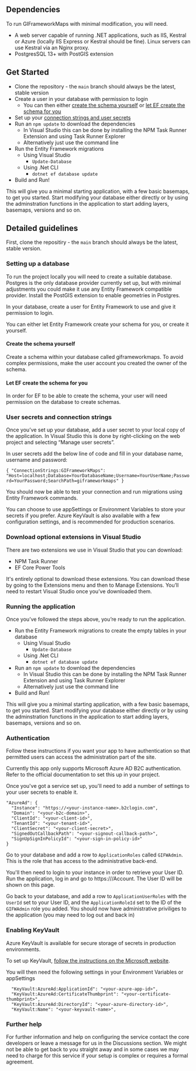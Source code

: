 ## Dependencies
To run GIFrameworkMaps with minimal modification, you will need.
- A web server capable of running .NET applications, such as IIS, Kestral or Azure (locally IIS Express or Kestral should be fine). Linux servers can use Kestral via an Nginx proxy.
- PostgresSQL 13+ with PostGIS extension

## Get Started
- Clone the repository - the `main` branch should always be the latest, stable version
- Create a user in your database with permission to login
    - You can then either [create the schema yourself](#create-the-schema-yourself) or [let EF create the schema for you](#let-ef-create-the-schema-for-you)
- Set up your [connection strings and user secrets](#user-secrets-and-connection-strings)
- Run an `npm update` to download the dependencies
    - In Visual Studio this can be done by installing the NPM Task Runner Extension and using Task Runner Explorer
    - Alternatively just use the command line
- Run the Entity Framework migrations
    - Using Visual Studio
        - `Update-Database`
    - Using .Net CLI
        - `dotnet ef database update`
- Build and Run!

This will give you a minimal starting application, with a few basic basemaps, to get you started. Start modifying your database
either directly or by using the adminstration functions in the application to start adding layers, basemaps, versions and so on.

## Detailed guidelines
First, clone the repositiry - the `main` branch should always be the latest, stable version.

### Setting up a database
To run the project locally you will need to create a suitable database. Postgres is the only database provider currently set up, but with minimal adjustments you could make it use any Entity Framework compatible provider. Install the PostGIS extension to enable geometries in Postgres. 

In your database, create a user for Entity Framework to use and give it permission to login.

You can either let Entity Framework create your schema for you, or create it yourself. 
#### Create the schema yourself
Create a schema within your database called giframeworkmaps. To avoid complex permissions, make the user account you created the owner of the schema.

#### Let EF create the schema for you
In order for EF to be able to create the schema, your user will need permission on the database to create schemas.

### User secrets and connection strings
Once you’ve set up your database, add a user secret to your local copy of the application. In Visual Studio this is done by right-clicking on the web project and selecting “Manage user secrets”.

In user secrets add the below line of code and fill in your database name, username and password:

`{
"ConnectionStrings:GIFrameworkMaps": "Host=localhost;Database=YourDatabaseName;Username=YourUserName;Password=YourPassword;SearchPath=giframeworkmaps"
}`

You should now be able to test your connection and run migrations using Entity Framework commands.

You can choose to use appSettings or Environment Variables to store your secrets if you prefer. Azure KeyVault is also available with a few configuration settings, and is recommended for production scenarios.

### Download optional extensions in Visual Studio
There are two extensions we use in Visual Studio that you can download: 
- NPM Task Runner
- EF Core Power Tools 

It's entirely optional to download these extensions. You can download these by going to the Extensions menu and then to Manage Extensions. You’ll need to restart Visual Studio once you’ve downloaded them.

### Running the application
Once you’ve followed the steps above, you’re ready to run the application. 

- Run the Entity Framework migrations to create the empty tables in your database
    - Using Visual Studio
        - `Update-Database`
    - Using .Net CLI
        - `dotnet ef database update`
- Run an `npm update` to download the dependencies
    - In Visual Studio this can be done by installing the NPM Task Runner Extension and using Task Runner Explorer
    - Alternatively just use the command line
- Build and Run!

This will give you a minimal starting application, with a few basic basemaps, to get you started. Start modifying your database either directly or by using the adminstration functions in the application to start adding layers, basemaps, versions and so on.

### Authentication
Follow these instructions if you want your app to have authentication so that permitted users can access the administration part of the site.

Currently this app only supports Microsoft Azure AD B2C authentication. Refer to the official documentation to set this up in your project.

Once you've got a service set up, you'll need to add a number of settings to your user secrets to enable it.

```
"AzureAd": {
  "Instance": "https://<your-instance-name>.b2clogin.com",
  "Domain": "<your-b2c-domain>",
  "ClientId": "<your-client-id>",
  "TenantId": "<your-tenant-id>",
  "ClientSecret": "<your-client-secret>",
  "SignedOutCallbackPath": "<your-signout-callback-path>",
  "SignUpSignInPolicyId": "<your-sign-in-policy-id>"
}
```

Go to your database and add a row to `ApplicationRoles` called `GIFWAdmin`. This is the role that has access to the administrative back-end. 

You'll then need to login to your instance in order to retrieve your User ID. Run the application, log in and go to https://<your-application-root>/Account. The User ID will be shown on this page.

Go back to your database, and add a row to `ApplicationUserRoles` with the `UserId` set to your User ID, and the `ApplicationRoleId` set to the ID of the `GIFWAdmin` role you added. You should now have administrative priviliges to the application (you may need to log out and back in)

### Enabling KeyVault

Azure KeyVault is available for secure storage of secrets in production environments.

To set up KeyVault, [follow the instructions on the Microsoft website](https://learn.microsoft.com/en-us/aspnet/core/security/key-vault-configuration?view=aspnetcore-7.0#secret-storage-in-the-production-environment-with-azure-key-vault).

You will then need the following settings in your Environment Variables or appSettings

```
  "KeyVault:AzureAd:ApplicationId": "<your-azure-app-id>",
  "KeyVault:AzureAd:CertificateThumbprint": "<your-certificate-thumbprint>",
  "KeyVault:AzureAd:DirectoryId": "<your-azure-directory-id>",
  "KeyVault:Name": "<your-keyvault-name>",
```

### Further help
For further information and help on configuring the service contact the core developers or leave a message for us in the Discussions section. We might not be able to get back to you straight away and in some cases we may need to charge for this service if your setup is complex or requires a formal agreement.
